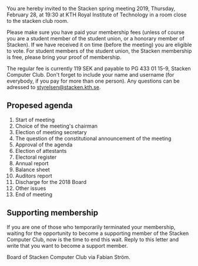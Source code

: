 <!-- 
.. title: Invitation to spring meeting
.. slug: varmote
.. date: 2019-02-14 21:35:00 CET
.. description:
.. category: 2019
-->

You are hereby invited to the Stacken spring meeting 2019, Thursday,
February 28, at 19:30 at KTH Royal Institute of Technology in a room
close to the stacken club room.

<!-- TEASER_END -->

Please make sure you have paid your membership fees (unless of course
you are a student member of the student union, or a honorary member of
Stacken). If we have received it on time (before the meeting) you are
eligible to vote.  For student members of the student union, the
Stacken membership is free, please bring your proof of membership.

The regular fee is currently 119 SEK and payable to PG 433 01 15-9,
Stacken Computer Club.  Don't forget to include your name and username
(for everybody, if you pay for more than one person). Any questions
can be adressed to styrelsen@stacken.kth.se.

## Propesed agenda

1. Start of meeting
2. Choice of the meeting's chairman
3. Election of meeting secretary
4. The question of the constitutional announcement of the meeting
5. Approval of the agenda
6. Election of attestants
7. Electoral register
8. Annual report
9. Balance sheet
10. Auditors report
11. Discharge for the 2018 Board
12. Other issues
13. End of meeting

## Supporting membership

If you are one of those who temporarily terminated your membership,
waiting for the opportunity to become a supporting member of the
Stacken Computer Club, now is the time to end this wait. Reply to this
letter and write that you want to become a support member.

Board of Stacken Computer Club via Fabian Ström.
